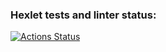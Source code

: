 ### Hexlet tests and linter status:
[![Actions Status](https://github.com/fireghost1812/python-project-49/workflows/hexlet-check/badge.svg)](https://github.com/fireghost1812/python-project-49/actions)
